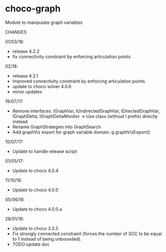 choco-graph
===========

Module to manipulate graph variables

CHANGES

01/03/18:
- release 4.2.2
- fix connectivity constraint by enforcing articulation points

02/18:
- release 4.2.1
- Improved connectivity constraint by enforcing articulation points
- update to choco solver 4.0.6
- minor updates

19/07/17:
- Remove interfaces: IGraphVar, IUndirectedGraphVar, IDirectedGraphVar, IGraphDelta, IGraphDeltaMonitor
-> Use class (without I prefix) directly instead
- Rename GraphStrategies into GraphSearch
- Add graphViz export for graph variable domain: g.graphVizExport()

10/07/17:
- Update to handle release script

01/05/17:
- Update to choco 4.0.4

11/10/16:
- Update to choco 4.0.0

05/06/16:
- Update to choco 4.0.0.a

28/01/16:
- Update to choco 3.3.3
- Fix strongly connected constraint (forces the number of SCC to be equal to 1 instead of being unbounded).
- TODO:update doc

